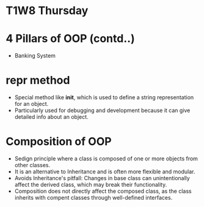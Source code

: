 # T1W8 Thursday

# 4 Pillars of OOP (contd..)
- Banking System

# __repr__ method
- Special method like __init__, which is used to define a string representation for an object.
- Particularly used for debugging and development because it can give detailed info about an object.

# Composition of OOP
- Sedign principle where a class is composed of one or more objects from other classes.
- It is an alternative to Inheritance and is often more flexible and modular.
- Avoids Inheritance's pitfall: Changes in base class can unintentionally affect the derived class, which may break their functionality.
- Composition does not directly affect the composed class, as the class inherits with compent classes through well-defined interfaces.
